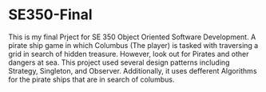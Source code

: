 # SE350-Final
This is my final Prject for SE 350 Object Oriented Software Development. A pirate ship game in which Columbus (The player) is tasked with 
traversing a grid in search of hidden treasure. However, look out for Pirates and other dangers at sea. This project used several 
design patterns including Strategy, Singleton, and Observer. Additionally, it uses defferent Algorithms for the pirate ships that are 
in search of columbus. 
